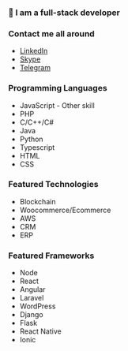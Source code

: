 ### 👋 I am a full-stack developer
### Contact me all around
 - [LinkedIn](https://www.linkedin.com/in/kroim) 
 - [Skype](https://join.skype.com/invite/eumi2mzscGm8)
 - [Telegram](https://t.me/kroim1202)
 ### Programming Languages
  - JavaScript          - Other skill
  - PHP
  - C/C++/C#
  - Java
  - Python
  - Typescript
  - HTML
  - CSS

### Featured Technologies
 - Blockchain
 - Woocommerce/Ecommerce
 - AWS
 - CRM
 - ERP

### Featured Frameworks
 - Node
 - React
 - Angular
 - Laravel
 - WordPress
 - Django
 - Flask
 - React Native
 - Ionic

